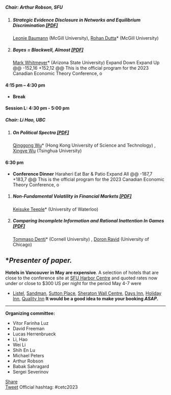 ##### Chair: Arthur Robson, SFU


 1. ##### Strategic Evidence Disclosure in Networks and Equilibrium Discrimination [[PDF]](https://papers.ssrn.com/sol3/papers.cfm?abstract_id=4305083)
      [Leonie Baumann](https://sites.google.com/site/leoniebaumann/home) (McGill University), [Rohan Dutta](https://sites.google.com/site/rohandutta/)* (McGill University)

 2. #####  Bayes = Blackwell, Almost [[PDF]](https://whitmeyerhome.files.wordpress.com/2023/03/bayes___blackwell_v18.pdf)
       [Mark Whitmeyer](https://sites.google.com/site/markwhitmeyer/)* (Arizona State University)
Expand Down
Expand Up	@@ -152,16 +152,12 @@ This is the official program for the 2023 Canadian Economic Theory Conference, o
 #### 4:15 pm – 4:30 pm
 * **Break**

 #### Session L: 4:30 pm - 5:00 pm 
 ##### Chair: Li Hao, UBC
 1. ##### On Political Spectra [[PDF]](https://github.com/BabakSahragard/CETCprogram/blob/main/Condorcet_original.pdf)
       [Qinggong Wu](http://wqg.weebly.com/)* (Hong Kong University of Science and Technology) , [Xingye Wu](http://wuxy.weebly.com/) (Tsinghua University)


 #### 6:30 pm 
 * **Conference Dinner** 
     Haraheri Eat Bar & Patio
Expand All	@@ -187,7 +183,7 @@ This is the official program for the 2023 Canadian Economic Theory Conference, o
 1. ##### Non-Fundamental Volatility in Financial Markets [[PDF]](https://keisuketeeple.files.wordpress.com/2022/11/non_fundamental_vol.pdf)
       [Keisuke Teeple](http://keisuketeeple.wordpress.com)* (University of Waterloo)

 2. #####  Comparing Incomplete Information and Rational Inattention In Games [[PDF]](https://github.com/BabakSahragard/CETCprogram/blob/main/Blackwell_Correlated_Equilibrium-39.pdf)
       [Tommaso Denti](https://sites.google.com/site/tommasojdenti/home)* (Cornell University) , [Doron Ravid](https://sites.google.com/site/ravidd/) (University of Chicago)      

 **Presenter of paper.*
----
**Hotels in Vancouver in May are expensive**. A selection of hotels that are close to the conference site at [SFU Harbor Centre](https://goo.gl/maps/i51b9tC2tQcPP32Q8) and quoted rates  now under or close to $300 US per night for the period May 4-7 were
 - [Listel](https://www.thelistelhotel.com),
[Sandman](https://www.sandmanhotels.com/vancouver-downtown?gclid=Cj0KCQjwz6ShBhCMARIsAH9A0qVAP86BLOa4uDHIxEdAYvVNCrI2DyyZ66M9SFwpPMzJZpD77ZeqgCAaAtTuEALw_wcB),
[Sutton Place](https://www.suttonplace.com/vancouver?gclid=Cj0KCQjwz6ShBhCMARIsAH9A0qUgrNXLEvRcBHl-GWPX2dyZyhQgfavCzrTbbKASa4AD7OTyn6kEa9oaArqiEALw_wcB),
[Sheraton Wall Centre](https://www.marriott.com/en-us/hotels/yvrws-sheraton-vancouver-wall-centre/overview/),
[Days Inn](https://www.googleadservices.com/pagead/aclk?sa=L&ai=DChcSEwjkmMSDsYz-AhXsDK0GHbtGApQYABABGgJwdg&ae=2&ohost=www.google.com&cid=CAESauD21ClfXB8D99ZAJO3wDP9Crsi_Tt3VbGbBIde2414skSlMNLaOkUqlQAalqotpv4VMyyLpON-rwYuucAYsvOkx2YrczPScdprZWpCAZlKF2yLt9I0dyJWWL5SsI3zWBrmnaW3ZVBxdqkQ&sig=AOD64_2dr8mNSeQ3rTrDtd69qOl0xcR4qw&q&adurl&ved=2ahUKEwiysLyDsYz-AhWiIjQIHbyTCZsQ0Qx6BAgGEAE&nis=2&dct=1),
[Holiday Inn](https://www.ihg.com/holidayinnexpress/hotels/us/en/burnaby/yvrbm/hoteldetail),
[Quality Inn](https://www.qualityinndowntownvancouver.com)
**It would be a good idea to make your booking *ASAP*.**
----
**Organizing committee:**
* Vitor Farinha Luz
* David Freeman
* Lucas Herrenbrueck
* Li, Hao
* Wei Li
* Shih En Lu
* Michael Peters
* Arthur Robson
* Babak Sahragard
* Sergei Severinov
<div  class="fb-share-button"  data-href="https://www.economics.utoronto.ca/conferences/index.php/cetc/2023"  data-layout=""  data-size=""><a  target="_blank"  href="https://www.facebook.com/sharer/sharer.php?u=https%3A%2F%2Fwww.economics.utoronto.ca%2Fconferences%2Findex.php%2Fcetc%2F2023&amp;src=sdkpreparse"  class="fb-xfbml-parse-ignore">Share</a></div> 
<a href="https://twitter.com/share?ref_src=twsrc%5Etfw" class="twitter-share-button" data-text="Canadian Economic Theory Conference 2020 program available at" data-url="https://www.economics.utoronto.ca/conferences/index.php/cetc/2023" data-hashtags="cetc2020" data-show-count="false">Tweet</a> Official hashtag: #cetc2023
